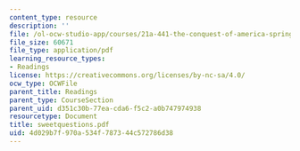 ```yaml
---
content_type: resource
description: ''
file: /ol-ocw-studio-app/courses/21a-441-the-conquest-of-america-spring-2004/4d029b7f970a534f787344c572786d38_sweetquestions.pdf
file_size: 60671
file_type: application/pdf
learning_resource_types:
- Readings
license: https://creativecommons.org/licenses/by-nc-sa/4.0/
ocw_type: OCWFile
parent_title: Readings
parent_type: CourseSection
parent_uid: d351c30b-77ea-cda6-f5c2-a0b747974938
resourcetype: Document
title: sweetquestions.pdf
uid: 4d029b7f-970a-534f-7873-44c572786d38
---
```

